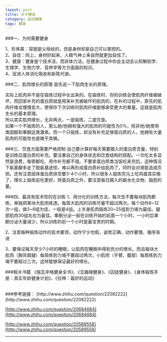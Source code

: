 ```yaml
---
layout: post
title: 关于健身
category: 运动健康
tags: 健身
---
```


###一、为何需要健身

1、形体美：容貌是父母给的，但是身材却是自己可以掌控的。   
2、自信：同上，身材好起来，人精气神上来自然就更加自信了。   
3、健康：健身是个技术活，而非体力活。在健身过程中你会主动去认知解剖学、生理学、生物力学、营养学等方方面面的知识。   
4、促进人体消化吸收和新陈代谢。

###二、肌肉增长的原理
首先说一下肌肉生长的原理。

实际上肌肉并不是在锻炼过程中长出来的。在锻炼时，你的训练会使肌肉纤维被破坏，而回家补充的蛋白质就是用来补充被破坏的肌肉的，在补的过程中，原先的肌肉纤维会慢慢变大，使得你下次训练时肌肉纤维能够承受更大的重量，这就是肌肉生长的基本原理。    
所以其实肌肉增长，无非两点，一是锻炼，二是饮食。   
如果一个不锻炼的人，那么她/他拥有强大的肌肉的可能性为0%，除非他/她使用类固醇和睾酮这类激素。而一个只锻炼，却没有补充足够蛋白质的人，他拥有大量肌肉的可能性也是微乎其微。

###三、饮食方面需要严格控制
自己要计算好每天需要摄入的蛋白质含量，特别是训练后蛋白质的补充。要注重自己的身体状态和饮食结构的搭配。一次吃太多显然是浪费，每顿都吃、用作补充都不错。不要拿蛋白质类当饭吃来充饥，这种情况下氨基酸多走了脱氨基途径，难以再形成蛋白质补给肌肉了，同时会对肾脏造成负担。还有注意固体蛋白质排空要3-4个小时，所以很多人锻炼完马上吃鸡蛋其实晚了，理论上锻炼前吃更好。除蛋白质之外，要注意每日摄入的碳水化合物、脂肪的量。

###四、最具有技术性的在训练
1、用分化的训练方法，每次去不要每块肌肉都练，单独把某块大肌肉练透。每周大肌肉的训练尽量不超过两次。每个动作8~12次一组，做3~6组为佳，一般是4组。上半身肌肉锻炼20~25组到力竭为最佳。腿部肌肉30组左右为最佳。睾酮分泌一般在训练开始的前面一个小时，一小时后睾酮分泌大量减少，所以训练的前一个小时是最宝贵的时期。

2、注意每种锻炼动作的技术要领，动作宁少勿假，姿势正确，动作要慢，循序渐进

3、要保证每天至少7小时的睡眠，让肌肉在睡眠中得到充分的增长。而且每块大肌肉（胸背肩腿）每周练到力竭不要超过两次，小肌肉（手臂、腹部）每周练到力竭不要超过三次。这样能够保证最好的增长。

###相关书籍
《施瓦辛格健身全书》、《无器械健身》、《囚徒健身》、《身体锻炼手册：真实年龄健身计划》、《拉伸：最好的运动》

<br/>
###参考链接：
[http://www.zhihu.com/question/22082222](http://www.zhihu.com/question/22082222)

[http://www.zhihu.com/question/20684684](http://www.zhihu.com/question/20684684)

[http://www.zhihu.com/question/20589558](http://www.zhihu.com/question/20589558)



---
